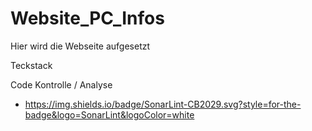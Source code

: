# Website_PC_Infos
Hier wird die Webseite aufgesetzt



Teckstack

Code Kontrolle / Analyse
  - https://img.shields.io/badge/SonarLint-CB2029.svg?style=for-the-badge&logo=SonarLint&logoColor=white
